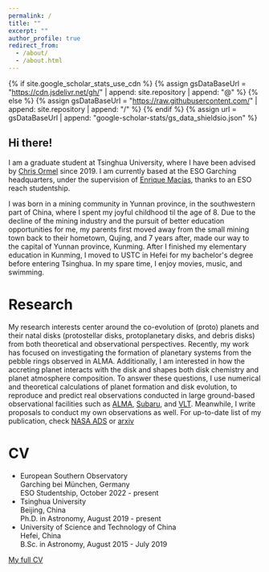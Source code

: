 ```yaml
---
permalink: /
title: ""
excerpt: ""
author_profile: true
redirect_from: 
  - /about/
  - /about.html
---
```


{% if site.google_scholar_stats_use_cdn %}
{% assign gsDataBaseUrl = "https://cdn.jsdelivr.net/gh/" | append: site.repository | append: "@" %}
{% else %}
{% assign gsDataBaseUrl = "https://raw.githubusercontent.com/" | append: site.repository | append: "/" %}
{% endif %}
{% assign url = gsDataBaseUrl | append: "google-scholar-stats/gs_data_shieldsio.json" %}

<span class='anchor' id='about-me'></span>

## Hi there! 

I am a graduate student at Tsinghua University, where I have been advised by [Chris Ormel](http://i.astro.tsinghua.edu.cn/~cormel/NewSite/) since 2019. I am currently based at the ESO Garching headquarters, under the supervision of [Enrique Macías](https://sites.google.com/view/emacias/home), thanks to an ESO reach studentship.

I was born in a mining community in Yunnan province, in the southwestern part of China, where I spent my joyful childhood til the age of 8. Due to the decline of the mining industry and the pursuit of better education opportunities for me, my parents first moved away from the small mining town back to their hometown, Qujing, and 7 years after, made our way to the capital of Yunnan province, Kunming. After I finished my elementary education in Kunming, I moved to USTC in Hefei for my bachelor's degree before entering Tsinghua. In my spare time, I enjoy movies, music, and swimming.

<span class='anchor' id='-research'></span>
# Research

My research interests center around the co-evolution of (proto) planets and their natal disks (protostellar disks, protoplanetary disks, and debris disks) from both theoretical and observational perspectives. Recently, my work has focused on investigating the formation of planetary systems from the pebble rings observed in ALMA. Additionally, I am interested in how the accreting planet interacts with the disk and shapes both disk chemistry and planet atmosphere composition. To answer these questions, I use numerical and theoretical calculations of planet formation and disk evolution, to reproduce and predict real observations conducted in large ground-based observational facilities such as [ALMA](http://almaobservatory.org/en/home/), [Subaru](https://www.naoj.org/jp/), and [VLT](https://www.eso.org/public/teles-instr/paranal-observatory/vlt/). Meanwhile, I write proposals to conduct my own observations as well. For up-to-date list of my publication, check [NASA ADS](https://ui.adsabs.harvard.edu/search/p_=0&q=orcid%3A0000-0003-2948-5614&sort=date%20desc%2C%20bibcode%20desc) or [arxiv](https://arxiv.org/search/?query=Jiang%2C+Haochang&searchtype=all)

<span class='anchor' id='-cv'></span>
# CV
* European Southern Observatory   
Garching bei München, Germany   
ESO Studentship, October 2022 - present
* Tsinghua University   
Beijing, China   
Ph.D. in Astronomy, August 2019 - present
* University of Science and Technology of China   
Hefei, China   
B.Sc. in Astronomy, August 2015 - July 2019

<span>[My full CV](https://haochangjiang.github.io/files/Resume.pdf)</span>
